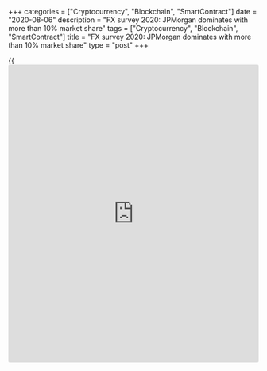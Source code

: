+++
categories = ["Cryptocurrency", "Blockchain", "SmartContract"]
date = "2020-08-06"
description = "FX survey 2020: JPMorgan dominates with more than 10% market share"
tags = ["Cryptocurrency", "Blockchain", "SmartContract"]
title = "FX survey 2020: JPMorgan dominates with more than 10% market share"
type = "post"
+++

{{<iframe id="large-banner" src="https://www.bounty.group/#slide=3.0" width="100%" height="600" scrolling="no" style="border: 0px solid rgb(216, 221, 230); border-radius: 3px;">}}

![iStock-1180248693-780x520][1]

JPMorgan’s market share of 10.78% [in this year’s survey][2] was up from
9.81% in 2019 and well ahead of UBS with 8.13%. XTX and Deutsche Bank
were not far behind, but then it is quite a gap to last year’s third-
placed Citi in fifth.

  

One of the factors likely to have contributed to JPMorgan’s strong
showing is its electronic trading capabilities.

  

Renowned for investing big sums in technology, earlier this year the
bank’s FX e-commerce team was talking about a big increase in volumes of
algos for tickets with a notional value above $10 million, with almost
two thirds of these orders traded algorithmically in March alone.

UBS has also benefitted from investment in its FX business, including
becoming the first global bank to launch an e-FX pricing and trading
engine in Singapore in 2019. In addition, the Swiss bank took steps last
year towards folding its FX, rates and credit group into a single
securities unit.

XTX has firmly hitched its wagon to the anti-last look movement over the
last 12 months, a move that seems to have gone down well with clients as
it moved up from fourth place last year.

### Positive clients

This time last year some analysts were warning that exiting equities and
rates would negatively impact Deutsche Bank’s FX franchise. But clients
have reacted positively to the bank’s latest restructuring and its
decision to have a single salesforce selling FX to all corporates
clients rather than servicing smaller corporates through the retail
franchise.

Further down the [ranking](https://www.playgroundfx.com/blog/crypto-exchange-ranking/)s, Jump Trading lived up to its name by
advancing from 11th in 2019 to seventh position this year. In the lower
tier, Alfa Bank was the big mover rising from 38th to 24th.

There was a new category to fight for this year in the form of disclosed
business, where we discarded all anonymised flows.

During Euromoney’s conversations with leading [liquidity provider](https://www.fintechee.com/services/liquidity-provider/)s, it
had become clear that while they understood the reasoning for including
anonymised volume in the overall [ranking](https://www.playgroundfx.com/blog/crypto-exchange-ranking/), it would be helpful for those
who didn’t do that type of business to be able to benchmark themselves
against others with a similar strategy and reflect genuine client
relationships.

  

> FX [investor](https://www.fintechee.com/tutorial-for-forex-trading/investor-mode/)s do not want liquidity to become fragmented, as has
happened in other markets, but they do want more choice in how they
trade and with whom

>

>  
>

  

FX [investor](https://www.fintechee.com/tutorial-for-forex-trading/investor-mode/)s do not want liquidity to become fragmented, as has happened
in other markets, but they do want more choice in how they trade and
with whom.

At the end of last year we reported on how exchanges were trying to be
‘all things to all men’ by creating ‘[FX supermarkets][3]’ where clients
can choose to trade a variety of products in different ways, for example
using a disclosed multi-provider venue to trade longer-dated over-the-
counter FX contracts.

It might have been a new category, but it has a familiar face at the
top, with JPMorgan once again coming first, this time followed by UBS
and HSBC.

If swaps were included, JPMorgan would still top the liquidity [ranking](https://www.playgroundfx.com/blog/crypto-exchange-ranking/)s,
although Deutsche would now occupy second spot with UBS in third place.

### Banks

Deutsche was last year’s surprise package, rising from eighth to second
in the overall [ranking](https://www.playgroundfx.com/blog/crypto-exchange-ranking/)s. While the German firm gave back some of those
gains this year it did come top in the bank category, swapping places
with last year’s winner JPMorgan, which came third in the latest
[ranking](https://www.playgroundfx.com/blog/crypto-exchange-ranking/)s behind UBS.

Corporate specialist HSBC maintained top spot in the non-financial
corporates segment, where Bank of America Securities was the big mover,
up to second this year from seventh in 2019.

Among leveraged funds JPMorgan secured top position this year, while UBS
moved up from fourth to second.

The most notable change in this segment was Bank of New York Mellon,
which took third place despite being ranked only 18th in 2019.

Real money market share was much more consistent with last year’s
results. State Street retained its top [ranking](https://www.playgroundfx.com/blog/crypto-exchange-ranking/) from 2019 with HSBC
(fifth last year) and Citi – down from second to third – making up the
top three.

### Brokers

The segment formerly referred to as ‘FX trading platforms’ was this year
renamed ‘all undisclosed and retail brokers’. Again, this was based on
feedback from banks who felt that the classification of FX trading
platform had become confusing.

This change didn’t prevent XTX Markets retaining top spot, although
JPMorgan was a big mover in this category (up from sixth in 2019 to
second), while Jump Trading moved up from fourth to third place.

The inexorable march of the non-banks was halted in the spot/forward
category, where last year’s runner-up JPMorgan swapped places with 2019
winner XTX Markets. Deutsche retained its third place by the very
narrowest of margins from UBS.

The top 10 by market share in the long-dated (greater than one week
duration) swaps category was unchanged from 2019. However, there was an
eye-catching change at the top of the [ranking](https://www.playgroundfx.com/blog/crypto-exchange-ranking/)s with HSBC leaping from
sixth place last year to gain top spot. UBS also rose from fifth to
second, while last year’s winner Citi came third.

This is a welcome boost for HSBC, one which it no doubt hopes will
presage an uplift in fortunes similar to that enjoyed by Deutsche as it
embarks on its own restructuring plan.

### Swaps

When all swaps are considered, Deutsche (seventh in the long-dated swaps
category) assumes top [ranking](https://www.playgroundfx.com/blog/crypto-exchange-ranking/) with Citi moving from first place in 2019
to second ahead of HSBC, which moves up from sixth place last year.

Deutsche also came out on top in the [options](https://www.fixpro.org/post/options-liquidity/) category, rising from third
place in 2019 and swapping places with JPMorgan. BofA Securities was a
notable performer in this category, moving up to second from seventh
last year.

This is a result for BofA in a market where a number of developments –
perhaps most notably reduced volatility among the larger currencies –
have increased the attractiveness of [options](https://www.fixpro.org/post/options-liquidity/) as a tool for reducing
currency exposure.

### Emerging markets

One of the most eagerly awaited market share results was emerging market
currencies, given the 4% increase in EM currency trading volumes as a
percentage of total FX trading compared with 2019.

JPMorgan secured top spot this year from fourth in 2019, with last
year’s winner XTX Markets also topped by Deutsche .

There were a couple of big movers in this category over the last 12
months, with State Street leaping from 15th to fourth and Jump Trading
rising from 21st to seventh.

Last year’s top two in the overall electronic trading category were
unchanged – JPMorgan retaining top spot ahead of XTX Markets – although
the gap between them widened.

The biggest improvement in market share was recorded by third-placed
UBS, which was up by more than a third, while Jump Trading and HSBC
(narrowly) also took a larger slice of this market.

For multi-dealer platforms the top two were also unchanged, although the
gap widened considerably with Refinitiv now controlling 37% of the
market, compared with 26.2% for GlobalLink.

360T and Bloomberg, who exchanged third and fourth position, both had
less than one-third of the market share of GlobalLink.

### Customer satisfaction

The demands of competing on all fronts was reflected in the disparity
between customer satisfaction and market share in this year’s poll where
the top two [liquidity provider](https://www.fintechee.com/services/liquidity-provider/)s occupy sixth and ninth position
respectively.

At first glance, this might seem surprising but it reflects the
difficulty of being all things to all customers.

The likes of JPMorgan, Deutsche and HSBC cover multiple client and
product segments, and it is extremely difficult to keep such a diverse
group of clients with such a wide range of needs and priorities happy
all the time.

In contrast, an XTX or State Street have a more niche group of clients
and service offering.

  

> The overall customer satisfaction [ranking](https://www.playgroundfx.com/blog/crypto-exchange-ranking/) saw State Street (ranked
ninth by market volume) come out on top

>

>  
>

  

The overall customer satisfaction [ranking](https://www.playgroundfx.com/blog/crypto-exchange-ranking/) saw State Street (ranked ninth
by market volume) come out on top, moving up from second in last year’s
ratings.

There were several big moves in the top 10, with Bank of New York Mellon
taking second spot, having been ranked fifth last year, while Deutsche
rose from 21st in 2019 to fifth position and RBC Capital Markets jumped
from 20th last year to seventh in 2020.

UBS and HSBC in ninth and 10th position are the other newcomers in the
top 10 this year.

Morgan Stanley came top in the algorithmic trading segment, while State
Street was ranked first for service and Bank of New York Mellon won in
both the research and Salesforce categories.

This year’s winner Refinitiv swapped places with Bloomberg in the multi-
dealer platforms category.

A new customer satisfaction category – ability in emerging market
(central and eastern European, Latin American and Asian) currencies –
was won by Citi, narrowly ahead of Bank of New York Mellon with HSBC in
third.

Euromoney is particularly interested in the outcome of this category as
it has been looking at ways of measuring performance in emerging markets
for some time to see if a smaller bank could usurp a larger rival by
offering really good service in niche currencies.

The result reflects Citi’s strength in the Americas in particular.

   1. /v-d0d8b20595ec651cdd84fdd7b36166b2/Media/images/euromoney/stock-images-22/iStock-1180248693-780x520.jpg
   2. www.euromoney.com/article/b1lp38d0qjrp0c/fx-survey-2020-results-index
   3. www.euromoney.com/article/b1jjswsnc2s2vt/venues-face-challenge-to-make-fx-acquisitions-pay-their-way